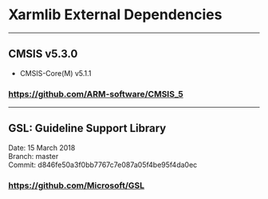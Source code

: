 # Xarmlib External Dependencies

---
## CMSIS v5.3.0
- CMSIS-Core(M) v5.1.1
### https://github.com/ARM-software/CMSIS_5

---
## GSL: Guideline Support Library

Date: 15 March 2018  
Branch: master  
Commit: d846fe50a3f0bb7767c7e087a05f4be95f4da0ec  
### https://github.com/Microsoft/GSL
